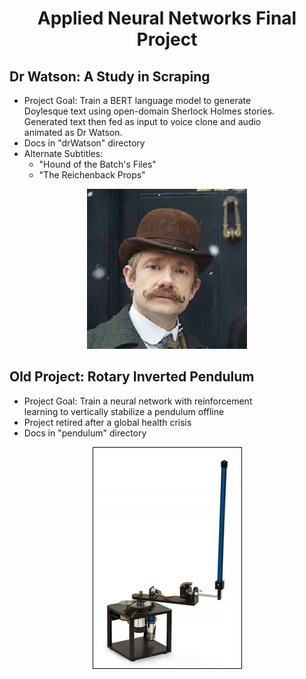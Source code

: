 <div align="center">

# Applied Neural Networks Final Project
<div align="left">

## Dr Watson: A Study in Scraping
* Project Goal: Train a BERT language model to generate \
Doylesque text using open-domain Sherlock Holmes stories. \
Generated text then fed as input to voice clone and audio \
animated as Dr Watson.
* Docs in "drWatson" directory
* Alternate Subtitles:
	* "Hound of the Batch's Files"
	* "The Reichenback Props"
</div>

![Watson Default Image](drWatson/watson_graphic.png)

<div align="left">

## Old Project: Rotary Inverted Pendulum
* Project Goal: Train a neural network with reinforcement \
learning to vertically stabilize a pendulum offline
* Project retired after a global health crisis
* Docs in "pendulum" directory
</div>

![Rotary Inverted Pendulum](pendulum/pendulum_graphic.png)

</div>

<!-- https://help.smash.gg/en/articles/1987102-customizing-text-with-markdown -->